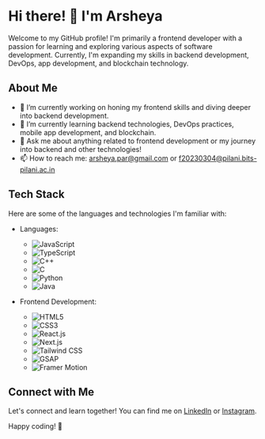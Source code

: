# Hi there! 👋 I'm Arsheya

Welcome to my GitHub profile! I'm primarily a frontend developer with a passion for learning and exploring various aspects of software development. Currently, I'm expanding my skills in backend development, DevOps, app development, and blockchain technology.

## About Me

- 🔭 I’m currently working on honing my frontend skills and diving deeper into backend development.
- 🌱 I’m currently learning backend technologies, DevOps practices, mobile app development, and blockchain.
- 💬 Ask me about anything related to frontend development or my journey into backend and other technologies!
- 📫 How to reach me: [arsheya.par@gmail.com](mailto:arsheya.par@gmail.com) or [f20230304@pilani.bits-pilani.ac.in](mailto:f20230304@pilani.bits-pilani.ac.in)

## Tech Stack

Here are some of the languages and technologies I'm familiar with:

- Languages:
  - ![JavaScript](https://img.shields.io/badge/-JavaScript-F7DF1E?style=flat-square&logo=javascript&logoColor=black)
  - ![TypeScript](https://img.shields.io/badge/-TypeScript-3178C6?style=flat-square&logo=typescript&logoColor=white)
  - ![C++](https://img.shields.io/badge/-C++-00599C?style=flat-square&logo=c%2B%2B&logoColor=white)
  - ![C](https://img.shields.io/badge/-C-A8B9CC?style=flat-square&logo=c&logoColor=black)
  - ![Python](https://img.shields.io/badge/-Python-3776AB?style=flat-square&logo=python&logoColor=white)
  - ![Java](https://img.shields.io/badge/-Java-007396?style=flat-square&logo=java&logoColor=white)

- Frontend Development:
  - ![HTML5](https://img.shields.io/badge/-HTML5-E34F26?style=flat-square&logo=html5&logoColor=white)
  - ![CSS3](https://img.shields.io/badge/-CSS3-1572B6?style=flat-square&logo=css3&logoColor=white)
  - ![React.js](https://img.shields.io/badge/-React.js-61DAFB?style=flat-square&logo=react&logoColor=black)
  - ![Next.js](https://img.shields.io/badge/-Next.js-000000?style=flat-square&logo=next.js&logoColor=white)
  - ![Tailwind CSS](https://img.shields.io/badge/-Tailwind_CSS-38B2AC?style=flat-square&logo=tailwind-css&logoColor=white)
  - ![GSAP](https://img.shields.io/badge/-GSAP-88CE02?style=flat-square&logo=greensock&logoColor=black)
  - ![Framer Motion](https://img.shields.io/badge/-Framer_Motion-0055FF?style=flat-square&logo=framer&logoColor=white)


## Connect with Me

Let's connect and learn together! You can find me on [LinkedIn](https://www.linkedin.com/in/arsheya-singh-parmar-219b03291) or [Instagram](https://www.instagram.com/ars.hheya).

Happy coding! 🚀
